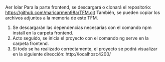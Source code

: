 Aer Iolar
Para la parte frontend, se descargará o clonará el repositorio:
https://github.com/maricarmen98a/TFM.git 
También, se pueden copiar los archivos adjuntos a la memoria de este TFM.

1.	Se descargarán las dependencias necesarias con el comando npm install en la carpeta frontend.
2.	Acto seguido, se inicia el proyecto con el comando ng serve en la carpeta frontend.
3.	Si todo se ha realizado correctamente, el proyecto se podrá visualizar en la siguiente dirección: http://localhost:4200/
